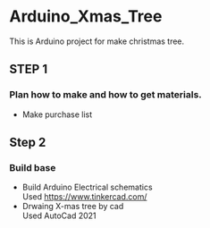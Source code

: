 # Arduino_Xmas_Tree
This is Arduino project for make christmas tree.

## STEP 1
### Plan how to make and how to get materials.
* Make purchase list

 ## Step 2
 ### Build base
* Build Arduino Electrical schematics <br />
 Used https://www.tinkercad.com/
* Drwaing X-mas tree by cad <br />
 Used AutoCad 2021
 